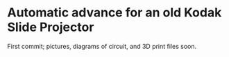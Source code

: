 # Automatic advance for an old Kodak Slide Projector
First commit; pictures, diagrams of circuit, and 3D print files soon.